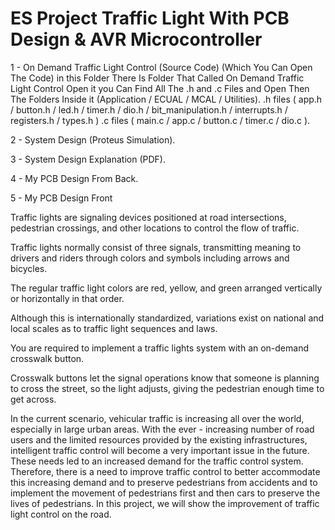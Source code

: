 # ES Project Traffic Light With PCB Design & AVR Microcontroller

1 - On Demand Traffic Light Control (Source Code) 
    (Which You Can Open The Code) in this Folder 
    There Is Folder That Called On Demand Traffic Light Control Open it you Can 
    Find All The .h and .c Files and Open Then The Folders Inside it (Application / ECUAL / MCAL / Utilities).
    .h files ( app.h / button.h / led.h / timer.h / dio.h / bit_manipulation.h / interrupts.h / registers.h / types.h )
    .c files ( main.c / app.c / button.c / timer.c / dio.c ).

2 - System Design (Proteus Simulation).

3 - System Design Explanation (PDF).

4 - My PCB Design From Back.

5 - My PCB Design Front

Traffic lights are signaling devices positioned at road intersections, pedestrian crossings, and other locations to control the flow of traffic.

Traffic lights normally consist of three signals, transmitting meaning to drivers and riders through colors and symbols including arrows and bicycles.

The regular traffic light colors are red, yellow, and green arranged vertically or horizontally in that order.

Although this is internationally standardized, variations exist on national and local scales as to traffic light sequences and laws.

You are required to implement a traffic lights system with an on-demand crosswalk button.

Crosswalk buttons let the signal operations know that someone is planning to cross the street, so the light adjusts, giving the pedestrian enough time to get across.

In the current scenario, vehicular traffic is increasing all over the world, especially in large urban areas. With the ever - increasing number of road users and the limited resources provided by the existing infrastructures, intelligent traffic control will become a very important issue in the future. These needs led to an increased demand for the traffic control system. Therefore, there is a need to improve traffic control to better accommodate this increasing demand and to preserve pedestrians from accidents and to implement the movement of pedestrians first and then cars to preserve the lives of pedestrians. 
In this project, we will show the improvement of traffic light control on the road.